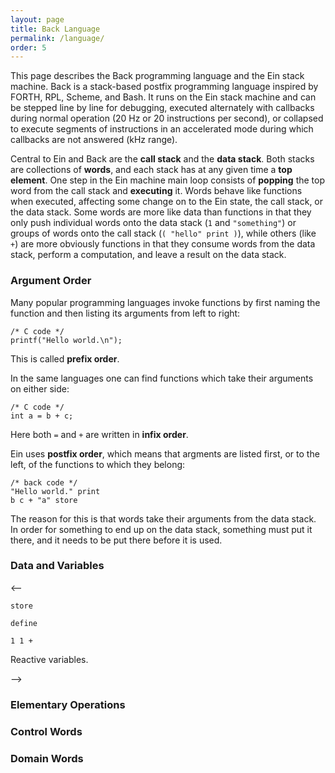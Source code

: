 ```yaml
---
layout: page
title: Back Language
permalink: /language/
order: 5
---
```


This page describes the Back programming language and the Ein stack machine.
Back is a stack-based postfix programming language inspired by FORTH, RPL,
Scheme, and Bash.  It runs on the Ein stack machine and can be stepped line by
line for debugging, executed alternately with callbacks during normal operation
(20 Hz or 20 instructions per second), or collapsed to execute segments of
instructions in an accelerated mode during which callbacks are not answered
(kHz range).

Central to Ein and Back are the **call stack** and the **data stack**. Both
stacks are collections of **words**, and each stack has at any given time a **top
element**.  One step in the Ein machine main loop consists of **popping** the top
word from the call stack and **executing** it. Words behave like functions when
executed, affecting some change on to the Ein state, the call stack, or the
data stack. Some words are more like data than functions in that they only push
individual words onto the data stack (`1` and `"something"`) or groups of words
onto the call stack (`( "hello" print )`), while others (like `+`) are more
obviously functions in that they consume words from the data stack, perform a
computation, and leave a result on the data stack.

### Argument Order

Many popular programming languages invoke functions by first naming the function and then listing its
arguments from left to right:

```
/* C code */
printf("Hello world.\n");
```

This is called **prefix order**.

In the same languages one can find functions which take their arguments on either side:

```
/* C code */
int a = b + c;
```

Here both `=` and `+` are written in **infix order**.

Ein uses **postfix order**, which means
that argments are listed first, or to the left, of the functions to which they belong: 

```
/* back code */
"Hello world." print
b c + "a" store
```

The reason for this is that words take their arguments from the data stack. In order for 
something to end up on the data stack, something must put it there, and it needs to be put
there before it is used.


### Data and Variables

<--  

`store`

`define`

`1 1 +`

Reactive variables. 

--> 

### Elementary Operations

### Control Words 

### Domain Words







